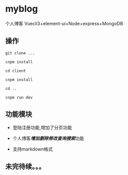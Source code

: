 # myblog
个人博客 Vuecli3+element-ui+Node+express+MongoDB

## 操作

~~~
git clone ...

cnpm install

cd client

cnpm install

cd ..

cnpm run dev
~~~


## 功能模块
- 登陆注册功能,增加了分页功能

- 个人博客***增加删除修改查询搜索***功能

- 支持markdown格式

## 未完待续。。。
